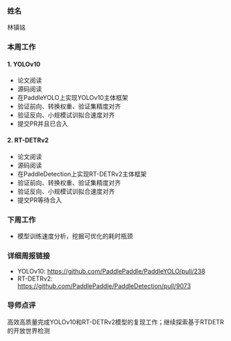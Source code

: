 ### 姓名

林镇铭

### 本周工作

#### 1. YOLOv10

- 论文阅读
- 源码阅读
- 在PaddleYOLO上实现YOLOv10主体框架
- 验证前向、转换权重、验证集精度对齐
- 验证反向、小规模试训拟合速度对齐
- 提交PR并且已合入

#### 2. RT-DETRv2

- 论文阅读
- 源码阅读
- 在PaddleDetection上实现RT-DETRv2主体框架
- 验证前向、转换权重、验证集精度对齐
- 验证反向、小规模试训拟合速度对齐
- 提交PR等待合入

### 下周工作

- 模型训练速度分析，挖掘可优化的耗时瓶颈

### 详细周报链接

- YOLOv10: https://github.com/PaddlePaddle/PaddleYOLO/pull/238
- RT-DETRv2: https://github.com/PaddlePaddle/PaddleDetection/pull/9073

### 导师点评
高效高质量完成YOLOv10和RT-DETRv2模型的复现工作；继续探索基于RTDETR的开放世界检测